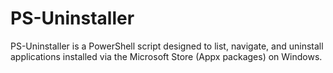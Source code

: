 # PS-Uninstaller
PS-Uninstaller is a PowerShell script designed to list, navigate, and uninstall applications installed via the Microsoft Store (Appx packages) on Windows.

